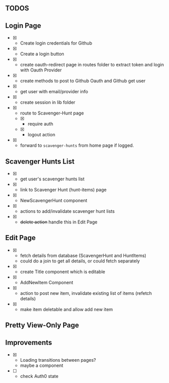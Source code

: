 ## TODOS

## Login Page

- [x] - Create login credentials for Github
- [x] - Create a login button
- [x] - create oauth-redirect page in routes folder to extract token and login with Oauth Provider
- [x] - create methods to post to Github Oauth and Github get user
- [x] - get user with email/provider info
- [x] - create session in lib folder
- [x] - route to Scavenger-Hunt page
  - [x] - require auth
  - [x] - logout action
- [x] - forward to `scavenger-hunts` from home page if logged.

## Scavenger Hunts List

- [x] - get user's scavenger hunts list
- [x] - link to Scavenger Hunt (hunt-items) page
- [x] - NewScavengerHunt component
- [x] - actions to add/invalidate scavenger hunt lists
- [x] - ~~delete action~~ handle this in Edit Page

## Edit Page

- [x] - fetch details from database (ScavengerHunt and HuntItems)
  - could do a join to get all details, or could fetch separately
- [x] - create Title component which is editable
- [x] - AddNewItem Component
- [x] - action to post new item, invalidate existing list of items (refetch details)
- [x] - make item deletable and allow add new item

## Pretty View-Only Page

## Improvements

- [x] - Loading transitions between pages?
  - maybe a component
- [ ] - check Auth0 state
